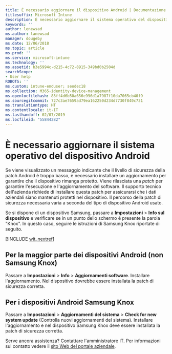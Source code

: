 ```yaml
---
title: È necessario aggiornare il dispositivo Android | Documentazione Microsoft
titlesuffix: Microsoft Intune
description: È necessario aggiornare il sistema operativo del dispositivo Android.
keywords: ''
author: lenewsad
ms.author: lanewsad
manager: dougeby
ms.date: 12/06/2018
ms.topic: article
ms.prod: ''
ms.service: microsoft-intune
ms.technology: ''
ms.assetid: b3e5994c-d215-4c72-8915-349bd0b2504d
searchScope:
- User help
ROBOTS: ''
ms.custom: intune-enduser; seodec18
ms.collection: M365-identity-device-management
ms.openlocfilehash: 83ff4d6b50a656c996d1a7987f10da7065cb40f9
ms.sourcegitcommit: 727c3ae7659ad79ea162250d234d7730f840c731
ms.translationtype: HT
ms.contentlocale: it-IT
ms.lasthandoff: 02/07/2019
ms.locfileid: "55844282"
---
```

# <a name="you-need-to-update-your-android-devices-operating-system"></a>È necessario aggiornare il sistema operativo del dispositivo Android

Se viene visualizzato un messaggio indicante che il livello di sicurezza della patch Android è troppo basso, è necessario installare un aggiornamento per garantire che il dispositivo rimanga protetto. Viene rilasciata una _patch_ per garantire l'esecuzione e l'aggiornamento del software. Il supporto tecnico dell'azienda richiede di installare questa patch per assicurarsi che i dati aziendali siano mantenuti protetti nel dispositivo. Il percorso della patch di sicurezza necessaria varia a seconda del tipo di dispositivo Android usato.

Se si dispone di un dispositivo Samsung, passare a **Impostazioni** > **Info sul dispositivo** e verificare se in un punto dello schermo è presente la parola "Knox". In questo caso, seguire le istruzioni di Samsung Knox riportate di seguito.

[!INCLUDE [wit_nextref](includes/end-user-os-update-guidance.md)]

## <a name="for-most-android-devices-non-samsung-knox"></a>Per la maggior parte dei dispositivi Android (non Samsung Knox)

Passare a **Impostazioni** > **Info** > **Aggiornamenti software**. Installare l'aggiornamento. Nel dispositivo dovrebbe essere installata la patch di sicurezza corretta.

## <a name="for-samsung-knox-android-devices"></a>Per i dispositivi Android Samsung Knox

Passare a **Impostazioni** > **Aggiornamenti del sistema** > **Check for new system update** (Controlla nuovi aggiornamenti del sistema). Installare l'aggiornamento e nel dispositivo Samsung Knox deve essere installata la patch di sicurezza corretta.



Serve ancora assistenza? Contattare l'amministratore IT. Per informazioni sul contatto vedere il [sito Web del portale aziendale](https://go.microsoft.com/fwlink/?linkid=2010980).
